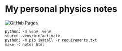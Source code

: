 # My personal physics notes

[![GitHub Pages](https://img.shields.io/github/deployments/acciochris/physics-notes/github-pages?label=Github%20Pages&logo=github)](https://acciochris.github.io/physics-notes/)

```
python3 -m venv .venv
source .venv/bin/activate
python3 -m pip install -r requirements.txt
make -C notes html
```
